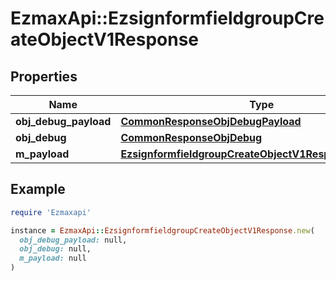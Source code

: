 # EzmaxApi::EzsignformfieldgroupCreateObjectV1Response

## Properties

| Name | Type | Description | Notes |
| ---- | ---- | ----------- | ----- |
| **obj_debug_payload** | [**CommonResponseObjDebugPayload**](CommonResponseObjDebugPayload.md) |  |  |
| **obj_debug** | [**CommonResponseObjDebug**](CommonResponseObjDebug.md) |  | [optional] |
| **m_payload** | [**EzsignformfieldgroupCreateObjectV1ResponseMPayload**](EzsignformfieldgroupCreateObjectV1ResponseMPayload.md) |  |  |

## Example

```ruby
require 'Ezmaxapi'

instance = EzmaxApi::EzsignformfieldgroupCreateObjectV1Response.new(
  obj_debug_payload: null,
  obj_debug: null,
  m_payload: null
)
```

